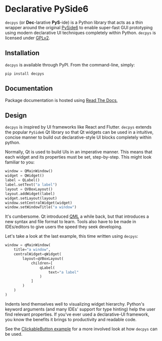 # Declarative PySide6

`decpys` (or **Dec**-larative **PyS**-ide) is a Python library that acts as a thin wrapper around
the original [PySide6](https://pypi.org/project/PySide6/) to enable super-fast GUI prototyping
using modern declarative UI techniques completely within Python. `decpys` is licensed under 
[GPLv2](./LICENSE.txt).



## Installation

`decpys` is available through PyPI. From the command-line, simply:

```
pip install decpys
```



## Documentation

Package documentation is hosted using [Read The Docs](https://decpys.readthedocs.io/en/latest/index.html),



## Design

`decpys` is inspired by UI frameworks like React and Flutter. `decpys` extends the popular 
`PySide6` Qt library so that Qt widgets can be used in a intuitive, concise manner to build out
declarative-style UI blocks completely within python.

Normally, Qt is used to build UIs in an imperative manner. This means that each widget and its
properties must be set, step-by-step. This might look familiar to you:

```python
window = QMainWindow()
widget = QWidget()
label = QLabel()
label.setText("a label")
layout = QVBoxLayout()
layout.addWidget(label)
widget.setLayout(layout)
window.setCentralWidget(widget)
window.setWindowTitle("a window")
```

It's cumbersome. Qt introduced [QML](https://doc.qt.io/qt-5/qtqml-index.html "a primer on QML in C++")
a while back, but that introduces a new syntax and file format to learn. Tools also have to be made
in IDEs/editors to give users the speed they seek developing.

Let's take a look at the last example, this time written using `decpys`:

```python
window = qMainWindow(
    title="a window",
    centralWidget=qWidget(
        layout=qVBoxLayout(
            children=[
                qLabel(
                    text="a label"
                )
            ]
        )
    )
)
```

Indents lend themselves well to visualizing widget hierarchy. Python's keyword arguments (and many 
IDEs' support for type hinting) help the user find relevant properties. If you've ever used a
declarative-UI framework, you know the benefits it brings to productivity and readable code.

See the [ClickableButton example](https://github.com/mbenzreba/decpys/blob/master/examples/ClickableButton/main.py) 
for a more involved look at how `decpys` can be used.
